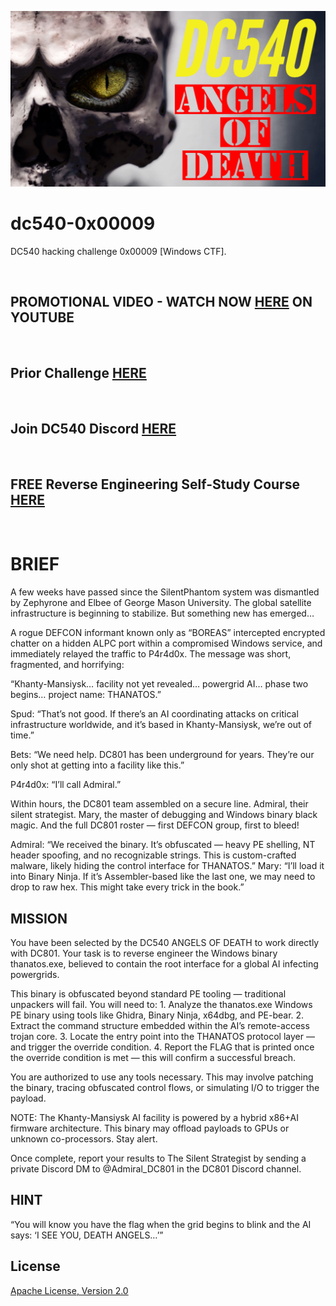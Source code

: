 ![image](https://github.com/mytechnotalent/dc540-0x00007/blob/main/DC540%20Angels%20Of%20Death.png?raw=true)

# dc540-0x00009
DC540 hacking challenge 0x00009 [Windows CTF].

<br>

## PROMOTIONAL VIDEO - WATCH NOW [HERE](https://youtu.be/YJAa4o7WXkE) ON YOUTUBE

<br>

## Prior Challenge [HERE](https://github.com/mytechnotalent/dc540-0x00008)

<br>

## Join DC540 Discord [HERE](https://discord.gg/TC9V9RCr5U)

<br>

## FREE Reverse Engineering Self-Study Course [HERE](https://github.com/mytechnotalent/Reverse-Engineering-Tutorial)

<br>

# BRIEF

A few weeks have passed since the SilentPhantom system was dismantled by Zephyrone and Elbee of George Mason University. The global satellite infrastructure is beginning to stabilize. But something new has emerged…

A rogue DEFCON informant known only as “BOREAS” intercepted encrypted chatter on a hidden ALPC port within a compromised Windows service, and immediately relayed the traffic to P4r4d0x. The message was short, fragmented, and horrifying:

“Khanty-Mansiysk… facility not yet revealed… powergrid AI… phase two begins… project name: THANATOS.”

Spud: “That’s not good. If there’s an AI coordinating attacks on critical infrastructure worldwide, and it’s based in Khanty-Mansiysk, we’re out of time.”

Bets: “We need help. DC801 has been underground for years. They’re our only shot at getting into a facility like this.”

P4r4d0x: “I’ll call Admiral.”

Within hours, the DC801 team assembled on a secure line. Admiral, their silent strategist. Mary, the master of debugging and Windows binary black magic. And the full DC801 roster — first DEFCON group, first to bleed!

Admiral: “We received the binary. It’s obfuscated — heavy PE shelling, NT header spoofing, and no recognizable strings. This is custom-crafted malware, likely hiding the control interface for THANATOS.”
Mary: “I’ll load it into Binary Ninja. If it’s Assembler-based like the last one, we may need to drop to raw hex. This might take every trick in the book.”

## MISSION

You have been selected by the DC540 ANGELS OF DEATH to work directly with DC801. Your task is to reverse engineer the Windows binary thanatos.exe, believed to contain the root interface for a global AI infecting powergrids.

This binary is obfuscated beyond standard PE tooling — traditional unpackers will fail. You will need to:
	1.	Analyze the thanatos.exe Windows PE binary using tools like Ghidra, Binary Ninja, x64dbg, and PE-bear.
	2.	Extract the command structure embedded within the AI’s remote-access trojan core.
	3.	Locate the entry point into the THANATOS protocol layer — and trigger the override condition.
	4.	Report the FLAG that is printed once the override condition is met — this will confirm a successful breach.

You are authorized to use any tools necessary. This may involve patching the binary, tracing obfuscated control flows, or simulating I/O to trigger the payload.

NOTE: The Khanty-Mansiysk AI facility is powered by a hybrid x86+AI firmware architecture. This binary may offload payloads to GPUs or unknown co-processors. Stay alert.

Once complete, report your results to The Silent Strategist by sending a private Discord DM to @Admiral_DC801 in the DC801 Discord channel.

## HINT

“You will know you have the flag when the grid begins to blink and the AI says: ‘I SEE YOU, DEATH ANGELS…’”

## License
[Apache License, Version 2.0](https://www.apache.org/licenses/LICENSE-2.0)
